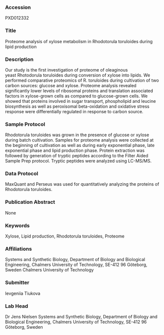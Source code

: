 ### Accession
PXD012332

### Title
Proteome analysis of xylose metabolism in Rhodotorula toruloides during lipid production 

### Description
Our study is the first investigation of proteome of oleaginous yeast Rhotodorula toruloides during conversion of xylose into lipids. We performed comparative proteomics of R. toruloides during cultivation of two carbon sources: glucose and xylose. Proteome analysis revealed significantly lower levels of ribosomal proteins and translation associated factors in xylose-grown cells as compared to glucose-grown cells. We showed that proteins involved in sugar transport, phospholipid and leucine biosynthesis as well as peroxisomal beta-oxidation and oxidative stress response were differentially regulated in response to carbon source. 

### Sample Protocol
Rhodotorula toruloides was grown in the presence of glucose or xylose during batch cultivation. Samples for proteome analysis were collected at the beginning of cultivation as well as during early exponential phase, late exponential phase and lipid production phase. Protein extraction was followed by generation of tryptic peptides according to the Filter Aided Sample Prep protocol. Tryptic peptides were analyzed using LC-MS/MS. 

### Data Protocol
MaxQuant and Perseus was used for quantitatively analyzing the proteins of Rhodotorula toruloides. 

### Publication Abstract
None

### Keywords
Xylose, Lipid production, Rhodotorula toruloides, Proteome

### Affiliations
Systems and Synthetic Biology, Department of Biology and Biological Engineering, Chalmers University of Technology, SE-412 96 Göteborg, Sweden
Chalmers University of Technology

### Submitter
Ievgeniia Tiukova

### Lab Head
Dr Jens Nielsen
Systems and Synthetic Biology, Department of Biology and Biological Engineering, Chalmers University of Technology, SE-412 96 Göteborg, Sweden


